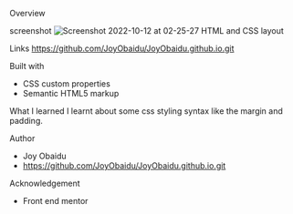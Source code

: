 Overview

screenshot 
![Screenshot 2022-10-12 at 02-25-27 HTML and CSS layout](https://user-images.githubusercontent.com/106669781/195310236-c22f709a-bda3-4e9c-b228-ef6496e8aab6.png)

Links
https://github.com/JoyObaidu/JoyObaidu.github.io.git

Built with
* CSS custom properties
* Semantic HTML5 markup

What I learned
I learnt about some css styling syntax like the margin and padding.

Author
* Joy Obaidu
* https://github.com/JoyObaidu/JoyObaidu.github.io.git

Acknowledgement
* Front end mentor
